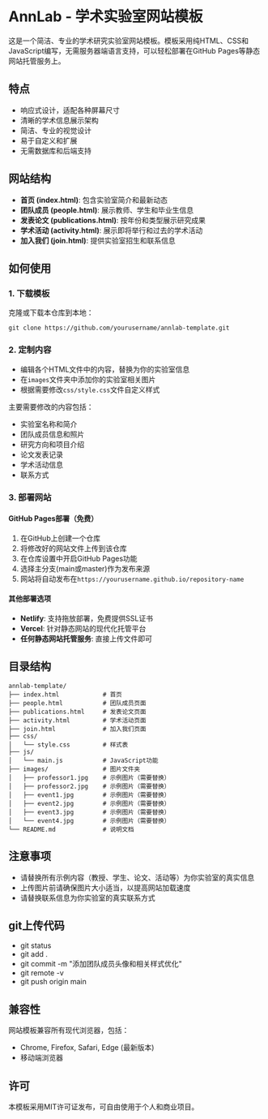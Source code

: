# AnnLab - 学术实验室网站模板

这是一个简洁、专业的学术研究实验室网站模板。模板采用纯HTML、CSS和JavaScript编写，无需服务器端语言支持，可以轻松部署在GitHub Pages等静态网站托管服务上。

## 特点

- 响应式设计，适配各种屏幕尺寸
- 清晰的学术信息展示架构
- 简洁、专业的视觉设计
- 易于自定义和扩展
- 无需数据库和后端支持

## 网站结构

- **首页 (index.html)**: 包含实验室简介和最新动态
- **团队成员 (people.html)**: 展示教师、学生和毕业生信息
- **发表论文 (publications.html)**: 按年份和类型展示研究成果
- **学术活动 (activity.html)**: 展示即将举行和过去的学术活动
- **加入我们 (join.html)**: 提供实验室招生和联系信息

## 如何使用

### 1. 下载模板

克隆或下载本仓库到本地：

```
git clone https://github.com/yourusername/annlab-template.git
```

### 2. 定制内容

- 编辑各个HTML文件中的内容，替换为你的实验室信息
- 在`images`文件夹中添加你的实验室相关图片
- 根据需要修改`css/style.css`文件自定义样式

主要需要修改的内容包括：

- 实验室名称和简介
- 团队成员信息和照片
- 研究方向和项目介绍
- 论文发表记录
- 学术活动信息
- 联系方式

### 3. 部署网站

#### GitHub Pages部署（免费）

1. 在GitHub上创建一个仓库
2. 将修改好的网站文件上传到该仓库
3. 在仓库设置中开启GitHub Pages功能
4. 选择主分支(main或master)作为发布来源
5. 网站将自动发布在`https://yourusername.github.io/repository-name`

#### 其他部署选项

- **Netlify**: 支持拖放部署，免费提供SSL证书
- **Vercel**: 针对静态网站的现代化托管平台
- **任何静态网站托管服务**: 直接上传文件即可

## 目录结构

```
annlab-template/
├── index.html            # 首页
├── people.html           # 团队成员页面
├── publications.html     # 发表论文页面
├── activity.html         # 学术活动页面
├── join.html             # 加入我们页面
├── css/
│   └── style.css         # 样式表
├── js/
│   └── main.js           # JavaScript功能
├── images/               # 图片文件夹
│   ├── professor1.jpg    # 示例图片（需要替换）
│   ├── professor2.jpg    # 示例图片（需要替换）
│   ├── event1.jpg        # 示例图片（需要替换）
│   ├── event2.jpg        # 示例图片（需要替换）
│   ├── event3.jpg        # 示例图片（需要替换）
│   └── event4.jpg        # 示例图片（需要替换）
└── README.md             # 说明文档
```

## 注意事项

- 请替换所有示例内容（教授、学生、论文、活动等）为你实验室的真实信息
- 上传图片前请确保图片大小适当，以提高网站加载速度
- 请替换联系信息为你实验室的真实联系方式

## git上传代码

- git status
- git add .
- git commit -m "添加团队成员头像和相关样式优化"
- git remote -v
- git push origin main

## 兼容性

网站模板兼容所有现代浏览器，包括：

- Chrome, Firefox, Safari, Edge (最新版本)
- 移动端浏览器

## 许可

本模板采用MIT许可证发布，可自由使用于个人和商业项目。 